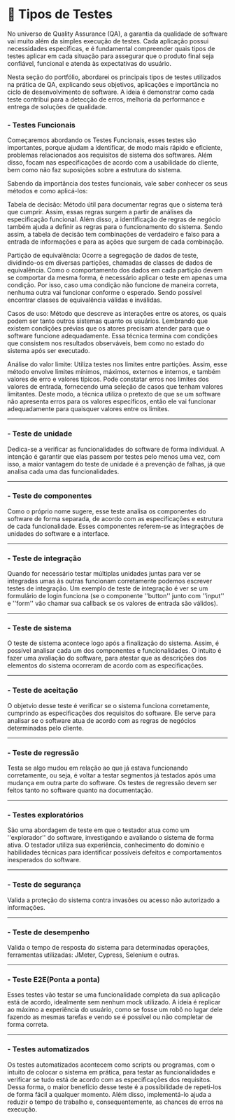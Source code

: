 # 🧪 Tipos de Testes

No universo de Quality Assurance (QA), a garantia da qualidade de software vai muito além da simples execução de testes. Cada aplicação possui necessidades específicas, e é fundamental compreender quais tipos de testes aplicar em cada situação para assegurar que o produto final seja confiável, funcional e atenda às expectativas do usuário.

Nesta seção do portfólio, abordarei os principais tipos de testes utilizados na prática de QA, explicando seus objetivos, aplicações e importância no ciclo de desenvolvimento de software. A ideia é demonstrar como cada teste contribui para a detecção de erros, melhoria da performance e entrega de soluções de qualidade.

### - Testes Funcionais

Começaremos abordando os Testes Funcionais, esses testes são importantes, porque ajudam a identificar, de modo mais rápido e eficiente, problemas relacionados aos requisitos de sistema dos softwares. Além disso, focam nas especificações de acordo com a usabilidade do cliente, bem como não faz suposições sobre a estrutura do sistema.

Sabendo da importância dos testes funcionais, vale saber conhecer os seus métodos e como aplicá-los:

Tabela de decisão: Método útil para documentar regras que o sistema terá que cumprir. Assim, essas regras surgem a partir de análises da especificação funcional. Além disso, a identificação de regras de negócio também ajuda a definir as regras para o funcionamento do sistema. Sendo assim, a tabela de decisão tem combinações de verdadeiro e falso para a entrada de informações e para as ações que surgem de cada combinação.

Partição de equivalência: Ocorre a segregação de dados de teste, dividindo-os em diversas partições, chamadas de classes de dados de equivalência. Como o comportamento dos dados em cada partição devem se comportar da mesma forma, é necessário aplicar o teste em apenas uma condição. Por isso, caso uma condição não funcione de maneira correta, nenhuma outra vai funcionar conforme o esperado. Sendo possível encontrar classes de equivalência válidas e inválidas.

Casos de uso: Método que descreve as interações entre os atores, os quais podem ser tanto outros sistemas quanto os usuários. Lembrando que existem condições prévias que os atores precisam atender para que o software funcione adequadamente. Essa técnica termina com condições que consistem nos resultados observáveis, bem como no estado do sistema após ser executado.

Análise do valor limite: Utiliza testes nos limites entre partições. Assim, esse método envolve limites mínimos, máximos, externos e internos, e também valores de erro e valores típicos. Pode constatar erros nos limites dos valores de entrada, fornecendo uma seleção de casos que tenham valores limitantes. Deste modo, a técnica utiliza o pretexto de que se um software não apresenta erros para os valores específicos, então ele vai funcionar adequadamente para quaisquer valores entre os limites.

---

### - Teste de unidade

Dedica-se a verificar as funcionalidades do software de forma individual. A intenção é garantir que elas passem por testes pelo menos uma vez, com isso, a maior vantagem do teste de unidade é a prevenção de falhas, já que analisa cada uma das funcionalidades.

---

### - Teste de componentes

Como o próprio nome sugere, esse teste analisa os componentes do software de forma separada, de acordo com as especificações e estrutura de cada funcionalidade. Esses componentes referem-se as integrações de unidades do software e a interface.

---

### - Teste de integração

Quando for necessário testar múltiplas unidades juntas para ver se integradas umas às outras funcionam corretamente podemos escrever testes de integração. Um exemplo de teste de integração é ver se um formulário de login funciona (se o componente ''button'' junto com ''input'' e ''form'' vão chamar sua callback se os valores de entrada são válidos).

---

### - Teste de sistema

O teste de sistema acontece logo após a finalização do sistema. Assim, é possível analisar cada um dos componentes e funcionalidades. O intuito é fazer uma avaliação do software, para atestar que as descrições dos elementos do sistema ocorreram de acordo com as especificações.

---

### - Teste de aceitação

O objetvio desse teste é verificar se o sistema funciona corretamente, cumprindo as especificações dos requisitos do software. Ele serve para analisar se o software atua de acordo com as regras de negócios determinadas pelo cliente.

---

### - Teste de regressão

Testa se algo mudou em relação ao que já estava funcionando corretamente, ou seja, é voltar a testar segmentos já testados após uma mudança em outra parte do software. Os testes de regressão devem ser feitos tanto no software quanto na documentação.

---

### - Testes exploratórios

São uma abordagem de teste em que o testador atua como um ''explorador'' do software, investigando e avaliando o sistema de forma ativa. O testador utiliza sua experiência, conhecimento do domínio e habilidades técnicas para identificar possíveis defeitos e comportamentos inesperados do software.

---

### - Teste de segurança

Valida a proteção do sistema contra invasões ou acesso não autorizado a informações.

---

### - Teste de desempenho

Valida o tempo de resposta do sistema para determinadas operações, ferramentas utilizadas: JMeter, Cypress, Selenium e outras.

---

### - Teste E2E(Ponta a ponta)

Esses testes vão testar se uma funcionalidade completa da sua aplicação está de acordo, idealmente sem nenhum mock utilizado. A ideia é replicar ao máximo a experiência do usuário, como se fosse um robô no lugar dele fazendo as mesmas tarefas e vendo se é possível ou não completar de forma correta.

---

### - Testes automatizados

Os testes automatizados acontecem como scripts ou programas, com o intuito de colocar o sistema em prática, para testar as funcionalidades e verificar se tudo está de acordo com as especificações dos requisitos. Dessa forma, o maior benefício desse teste é a possibilidade de repeti-los de forma fácil a qualquer momento. Além disso, implementá-lo ajuda a reduzir o tempo de trabalho e, consequentemente, as chances de erros na execução.





